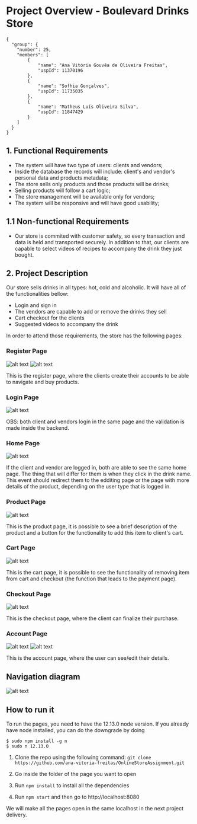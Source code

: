 # Project Overview - Boulevard Drinks Store
```
{
  "group": {
    "number": 25,
    "members": [
        {
            "name": "Ana Vitória Gouvêa de Oliveira Freitas",
            "uspId": 11370196
        },
        {
            "name": "Sofhia Gonçalves",
            "uspId": 11735035 
        },
        {
            "name": "Matheus Luís Oliveira Silva",
            "uspId": 11847429
        }
    ]
  }
}
```

## 1. Functional Requirements
-  The system will have two type of users: clients and vendors;
-  Inside the database the records will include: client's and vendor's personal data and products metadata;
-  The store sells only products and those products will be drinks;
-  Selling products will follow a cart logic;
-  The store management will be available only for vendors;
-  The system will be responsive and will have good usability;

## 1.1 Non-functional Requirements
- Our store is commited with customer safety, so every transaction and data is held and transported securely. In addition to that, our clients are capable to select videos of recipes to accompany the drink they just bought.

## 2. Project Description
Our store sells drinks in all types: hot, cold and alcoholic. It will have all of the functionalities bellow:

- Login and sign in
- The vendors are capable to add or remove the drinks they sell
- Cart checkout for the clients
- Suggested videos to accompany the drink

In order to attend those requirements, the store has the following pages:

### Register Page

![alt text](register_page_1.png)
![alt text](register_page_2.png)

This is the register page, where the clients create their accounts to be able to navigate and buy products.


### Login Page

![alt text](login_page.png)

OBS: both client and vendors login in the same page and the validation is made inside the backend.

### Home Page

![alt text](home_page.png)

If the client and vendor are logged in, both are able to see the same home page. The thing that will differ for them is when they click in the drink name. This event should redirect them to the edditing page or the page with more details of the product, depending on the user type that is logged in.

### Product Page

![alt text](product_page.png)

This is the product page, it is possible to see a brief description of the product and a button for the functionality to add this item to client's cart.

### Cart Page

![alt text](cart_page.jpeg)

This is the cart page, it is possible to see the functionality of removing item from cart and checkout (the function that leads to the payment page).

### Checkout Page

![alt text](checkout_page.png)

This is the checkout page, where the client can finalize their purchase.

### Account Page

![alt text](account_page.png)
![alt text](account_page_2.png)

This is the account page, where the user can see/edit their details.

## Navigation diagram

![alt text](diagram.png)

## How to run it

To run the pages, you need to have the 12.13.0 node version. If you already have node installed, you can do the downgrade by doing

```
$ sudo npm install -g n
$ sudo n 12.13.0
```

1. Clone the repo using the following command: `git clone https://github.com/ana-vitoria-freitas/OnlineStoreAssignment.git`

2. Go inside the folder of the page you want to open

3. Run `npm install` to install all the dependencies
   
4. Run `npm start` and then go to http://localhost:8080

We will make all the pages open in the same localhost in the next project delivery.

